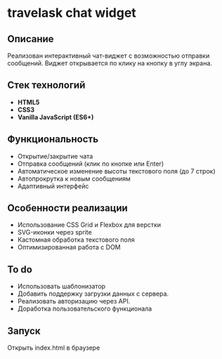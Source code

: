 # travelask chat widget

## Описание

Реализован интерактивный чат-виджет с возможностью отправки сообщений. Виджет открывается по клику на кнопку в углу экрана.

## Стек технологий

- **HTML5**
- **CSS3**
- **Vanilla JavaScript (ES6+)**

## Функциональность

- Открытие/закрытие чата
- Отправка сообщений (клик по кнопке или Enter)
- Автоматическое изменение высоты текстового поля (до 7 строк)
- Автопрокрутка к новым сообщениям
- Адаптивный интерфейс

## Особенности реализации

- Использование CSS Grid и Flexbox для верстки
- SVG-иконки через sprite
- Кастомная обработка текстового поля
- Оптимизированная работа с DOM

## To do
- Использовать шаблонизатор
- Добавить поддержку загрузки данных с сервера.
- Реализовать авторизацию через API.
- Доработка пользовательского функционала

## Запуск

Открыть index.html в браузере
